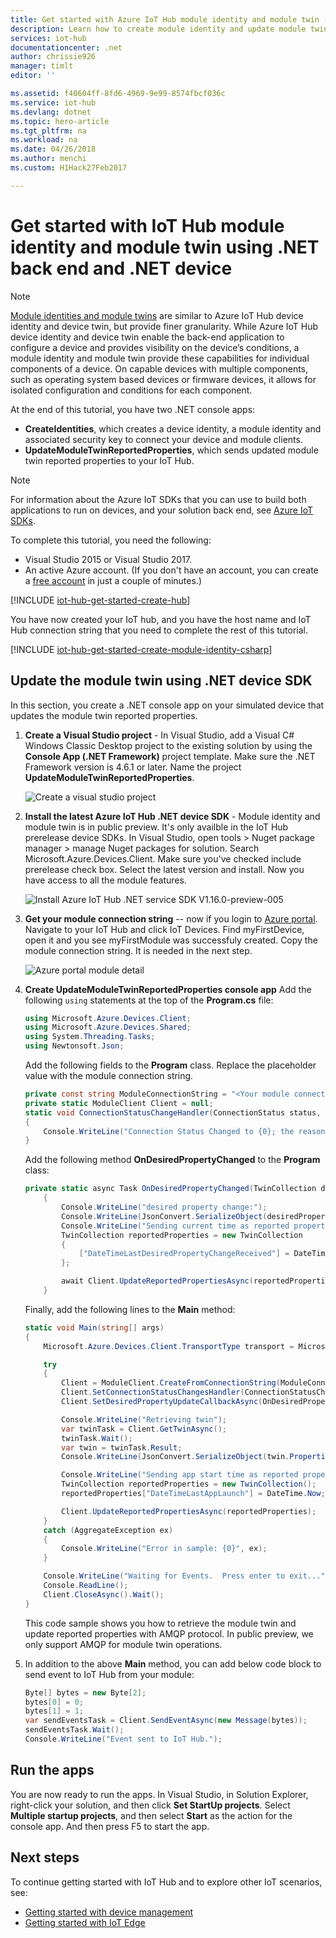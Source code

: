 ```yaml
---
title: Get started with Azure IoT Hub module identity and module twin (.NET) | Microsoft Docs
description: Learn how to create module identity and update module twin using IoT SDKs for .NET.
services: iot-hub
documentationcenter: .net
author: chrissie926
manager: timlt
editor: ''

ms.assetid: f40604ff-8fd6-4969-9e99-8574fbcf036c
ms.service: iot-hub
ms.devlang: dotnet
ms.topic: hero-article
ms.tgt_pltfrm: na
ms.workload: na
ms.date: 04/26/2018
ms.author: menchi
ms.custom: H1Hack27Feb2017

---
```

# Get started with IoT Hub module identity and module twin using .NET back end and .NET device

> [!NOTE]
> [Module identities and module twins](iot-hub-devguide-module-twins.md) are similar to Azure IoT Hub device identity and device twin, but provide finer granularity. While Azure IoT Hub device identity and device twin enable the back-end application to configure a device and provides visibility on the device’s conditions, a module identity and module twin provide these capabilities for individual components of a device. On capable devices with multiple components, such as operating system based devices or firmware devices, it allows for isolated configuration and conditions for each component.

At the end of this tutorial, you have two .NET console apps:

* **CreateIdentities**, which creates a device identity, a module identity and associated security key to connect your device and module clients.
* **UpdateModuleTwinReportedProperties**, which sends updated module twin reported properties to your IoT Hub.

> [!NOTE]
> For information about the Azure IoT SDKs that you can use to build both applications to run on devices, and your solution back end, see [Azure IoT SDKs][lnk-hub-sdks].

To complete this tutorial, you need the following:

* Visual Studio 2015 or Visual Studio 2017.
* An active Azure account. (If you don't have an account, you can create a [free account][lnk-free-trial] in just a couple of minutes.)

[!INCLUDE [iot-hub-get-started-create-hub](../../includes/iot-hub-get-started-create-hub.md)]

You have now created your IoT hub, and you have the host name and IoT Hub connection string that you need to complete the rest of this tutorial.

<a id="DeviceIdentity_csharp"></a>
[!INCLUDE [iot-hub-get-started-create-module-identity-csharp](../../includes/iot-hub-get-started-create-module-identity-csharp.md)]


<a id="D2C_csharp"></a>
## Update the module twin using .NET device SDK

In this section, you create a .NET console app on your simulated device that updates the module twin reported properties.

1. **Create a Visual Studio project** - In Visual Studio, add a Visual C# Windows Classic Desktop project to the existing solution by using the **Console App (.NET Framework)** project template. Make sure the .NET Framework version is 4.6.1 or later. Name the project **UpdateModuleTwinReportedProperties**.

    ![Create a visual studio project][13]

2. **Install the latest Azure IoT Hub .NET device SDK** - Module identity and module twin is in public preview. It's only availble in the IoT Hub prerelease device SDKs. In Visual Studio, open tools > Nuget package manager > manage Nuget packages for solution. Search Microsoft.Azure.Devices.Client. Make sure you've checked include prerelease check box. Select the latest version and install. Now you have access to all the module features. 

    ![Install Azure IoT Hub .NET service SDK V1.16.0-preview-005][14]

3. **Get your module connection string** -- now if you login to [Azure portal][lnk-portal]. Navigate to your IoT Hub and click IoT Devices. Find myFirstDevice, open it and you see myFirstModule was successfuly created. Copy the module connection string. It is needed in the next step.

    ![Azure portal module detail][15]

4. **Create UpdateModuleTwinReportedProperties console app**
Add the following `using` statements at the top of the **Program.cs** file:

    ```csharp
    using Microsoft.Azure.Devices.Client;
    using Microsoft.Azure.Devices.Shared;
    using System.Threading.Tasks;
    using Newtonsoft.Json;
    ```

    Add the following fields to the **Program** class. Replace the placeholder value with the module connection string.

    ```csharp
    private const string ModuleConnectionString = "<Your module connection string>";
    private static ModuleClient Client = null;
    static void ConnectionStatusChangeHandler(ConnectionStatus status, ConnectionStatusChangeReason reason)
    {
        Console.WriteLine("Connection Status Changed to {0}; the reason is {1}", status, reason);
    }
    ```

    Add the following method **OnDesiredPropertyChanged** to the **Program** class:

    ```csharp
    private static async Task OnDesiredPropertyChanged(TwinCollection desiredProperties, object userContext)
        {
            Console.WriteLine("desired property change:");
            Console.WriteLine(JsonConvert.SerializeObject(desiredProperties));
            Console.WriteLine("Sending current time as reported property");
            TwinCollection reportedProperties = new TwinCollection
            {
                ["DateTimeLastDesiredPropertyChangeReceived"] = DateTime.Now
            };

            await Client.UpdateReportedPropertiesAsync(reportedProperties).ConfigureAwait(false);
        }
    ```

    Finally, add the following lines to the **Main** method:

    ```csharp
    static void Main(string[] args)
    {
        Microsoft.Azure.Devices.Client.TransportType transport = Microsoft.Azure.Devices.Client.TransportType.Amqp;

        try
        {
            Client = ModuleClient.CreateFromConnectionString(ModuleConnectionString, transport);
            Client.SetConnectionStatusChangesHandler(ConnectionStatusChangeHandler);
            Client.SetDesiredPropertyUpdateCallbackAsync(OnDesiredPropertyChanged, null).Wait();

            Console.WriteLine("Retrieving twin");
            var twinTask = Client.GetTwinAsync();
            twinTask.Wait();
            var twin = twinTask.Result;
            Console.WriteLine(JsonConvert.SerializeObject(twin.Properties)); 

            Console.WriteLine("Sending app start time as reported property");
            TwinCollection reportedProperties = new TwinCollection();
            reportedProperties["DateTimeLastAppLaunch"] = DateTime.Now;

            Client.UpdateReportedPropertiesAsync(reportedProperties);
        }
        catch (AggregateException ex)
        {
            Console.WriteLine("Error in sample: {0}", ex);
        }

        Console.WriteLine("Waiting for Events.  Press enter to exit...");
        Console.ReadLine();
        Client.CloseAsync().Wait();
    }
    ```

    This code sample shows you how to retrieve the module twin and update reported properties with AMQP protocol. In public preview, we only support AMQP for module twin operations.

5. In addition to the above **Main** method, you can add below code block to send event to IoT Hub from your module:
    ```csharp
    Byte[] bytes = new Byte[2];
    bytes[0] = 0;
    bytes[1] = 1;
    var sendEventsTask = Client.SendEventAsync(new Message(bytes));
    sendEventsTask.Wait();
    Console.WriteLine("Event sent to IoT Hub.");
    ```

## Run the apps

You are now ready to run the apps. In Visual Studio, in Solution Explorer, right-click your solution, and then click **Set StartUp projects**. Select **Multiple startup projects**, and then select **Start** as the action for the console app. And then press F5 to start the app. 

## Next steps

To continue getting started with IoT Hub and to explore other IoT scenarios, see:

* [Getting started with device management][lnk-device-management]
* [Getting started with IoT Edge][lnk-iot-edge]


<!-- Images. -->
[13]: ./media\iot-hub-csharp-csharp-module-twin-getstarted/update-twins-csharp1.JPG
[14]: ./media\iot-hub-csharp-csharp-module-twin-getstarted/install-sdk.png
[15]: ./media\iot-hub-csharp-csharp-module-twin-getstarted/module-detail.JPG
<!-- Links -->
[lnk-hub-sdks]: iot-hub-devguide-sdks.md
[lnk-free-trial]: http://azure.microsoft.com/pricing/free-trial/
[lnk-portal]: https://portal.azure.com/

[lnk-device-management]: iot-hub-node-node-device-management-get-started.md
[lnk-iot-edge]: ../iot-edge/tutorial-simulate-device-linux.md
